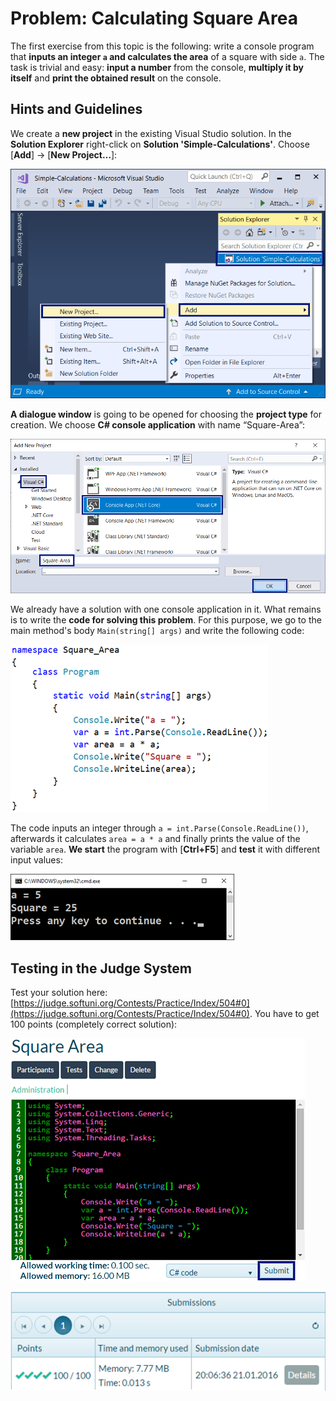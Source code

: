 # Problem: Calculating Square Area

The first exercise from this topic is the following: write a console program that **inputs an integer `a` and calculates the area** of a square with side `a`. The task is trivial and easy: **input a number** from the console, **multiply it by itself** and **print the obtained result** on the console.

## Hints and Guidelines

We create a **new project** in the existing Visual Studio solution. In the **Solution Explorer** right-click on **Solution 'Simple-Calculations'**. Choose \[**Add**] -> \[**New Project…**]:

![](../../../../assets/chapter-2-images/01.Square-area-01.png)

**A dialogue window** is going to be opened for choosing the **project type** for creation. We choose **C# console application** with name “Square-Area”:

![](../../../../assets/chapter-2-images/01.Square-area-02.png)

We already have a solution with one console application in it. What remains is to write the **code for solving this problem**. For this purpose, we go to the main method's body `Main(string[] args)` and write the following code:

![](../../../../assets/chapter-2-images/01.Square-area-03.png)

The code inputs an integer through `a = int.Parse(Console.ReadLine())`, afterwards it calculates `area = a * a` and finally prints the value of the variable `area`. **We start** the program with \[**Ctrl+F5**] and **test** it with different input values:

![](../../../../assets/chapter-2-images/01.Square-area-04.png)

## Testing in the Judge System

Test your solution here: [https://judge.softuni.org/Contests/Practice/Index/504#0](https://judge.softuni.org/Contests/Practice/Index/504#0). You have to get 100 points (completely correct solution):

![](../../../../assets/chapter-2-images/01.Square-area-05.png)

![](../../../../assets/chapter-2-images/01.Square-area-06.png)
